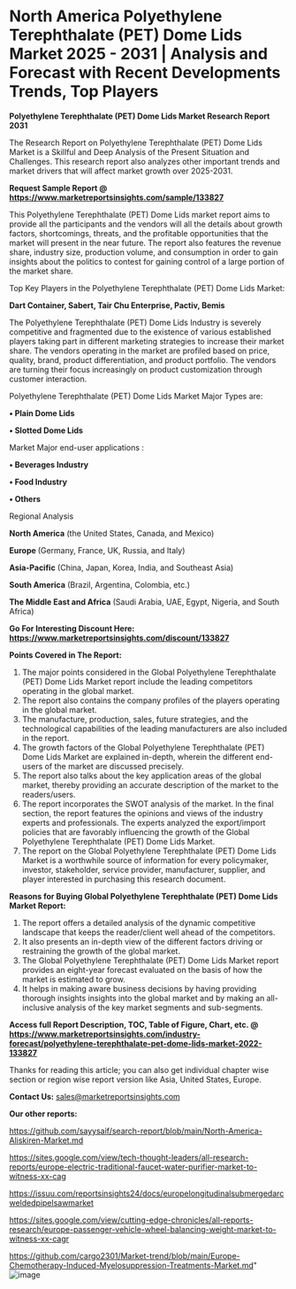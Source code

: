 # North America Polyethylene Terephthalate (PET) Dome Lids Market 2025 - 2031 | Analysis and Forecast with Recent Developments Trends, Top Players

<strong>Polyethylene Terephthalate (PET) Dome Lids Market Research Report 2031</strong>

The Research Report on Polyethylene Terephthalate (PET) Dome Lids Market is a Skillful and Deep Analysis of the Present Situation and Challenges. This research report also analyzes other important trends and market drivers that will affect market growth over 2025-2031.

<strong>Request Sample Report @ <a href=https://www.marketreportsinsights.com/sample/133827>https://www.marketreportsinsights.com/sample/133827</a></strong>

This Polyethylene Terephthalate (PET) Dome Lids market report aims to provide all the participants and the vendors will all the details about growth factors, shortcomings, threats, and the profitable opportunities that the market will present in the near future. The report also features the revenue share, industry size, production volume, and consumption in order to gain insights about the politics to contest for gaining control of a large portion of the market share.

Top Key Players in the Polyethylene Terephthalate (PET) Dome Lids Market:

<strong>Dart Container, Sabert, Tair Chu Enterprise, Pactiv, Bemis</strong>

The Polyethylene Terephthalate (PET) Dome Lids Industry is severely competitive and fragmented due to the existence of various established players taking part in different marketing strategies to increase their market share. The vendors operating in the market are profiled based on price, quality, brand, product differentiation, and product portfolio. The vendors are turning their focus increasingly on product customization through customer interaction.

Polyethylene Terephthalate (PET) Dome Lids Market Major Types are:

<strong>• Plain Dome Lids

• Slotted Dome Lids</strong>

Market Major end-user applications :

<strong>• Beverages Industry

• Food Industry

• Others</strong>

Regional Analysis

</u><strong><b>North America</b></strong> (the United States, Canada, and Mexico)

<strong><b>Europe </b></strong>(Germany, France, UK, Russia, and Italy)

<strong><b>Asia-Pacific</b></strong> (China, Japan, Korea, India, and Southeast Asia)

<strong><b>South America</b></strong> (Brazil, Argentina, Colombia, etc.)

<strong><b>The Middle East and Africa</b></strong> (Saudi Arabia, UAE, Egypt, Nigeria, and South Africa)

<strong>Go For Interesting Discount Here: <a href=https://www.marketreportsinsights.com/discount/133827>https://www.marketreportsinsights.com/discount/133827</a></strong>

<strong>Points Covered in The Report:</strong>
<ol>
  <li>The major points considered in the Global Polyethylene Terephthalate (PET) Dome Lids Market report include the leading competitors operating in the global market.</li>
  <li>The report also contains the company profiles of the players operating in the global market.</li>
  <li>The manufacture, production, sales, future strategies, and the technological capabilities of the leading manufacturers are also included in the report.</li>
  <li>The growth factors of the Global Polyethylene Terephthalate (PET) Dome Lids Market are explained in-depth, wherein the different end-users of the market are discussed precisely.</li>
  <li>The report also talks about the key application areas of the global market, thereby providing an accurate description of the market to the readers/users.</li>
  <li>The report incorporates the SWOT analysis of the market. In the final section, the report features the opinions and views of the industry experts and professionals. The experts analyzed the export/import policies that are favorably influencing the growth of the Global Polyethylene Terephthalate (PET) Dome Lids Market.</li>
  <li>The report on the Global Polyethylene Terephthalate (PET) Dome Lids Market is a worthwhile source of information for every policymaker, investor, stakeholder, service provider, manufacturer, supplier, and player interested in purchasing this research document.</li>
</ol>
<strong>Reasons for Buying Global Polyethylene Terephthalate (PET) Dome Lids Market Report:</strong>

<ol>
  <li>The report offers a detailed analysis of the dynamic competitive landscape that keeps the reader/client well ahead of the competitors.</li>
  <li>It also presents an in-depth view of the different factors driving or restraining the growth of the global market.</li>
  <li>The Global Polyethylene Terephthalate (PET) Dome Lids Market report provides an eight-year forecast evaluated on the basis of how the market is estimated to grow.</li>
  <li>It helps in making aware business decisions by having providing thorough insights insights into the global market and by making an all-inclusive analysis of the key market segments and sub-segments.</li>
</ol>
<strong>Access full Report Description, TOC, Table of Figure, Chart, etc. @ <a href=https://www.marketreportsinsights.com/industry-forecast/polyethylene-terephthalate-pet-dome-lids-market-2022-133827>https://www.marketreportsinsights.com/industry-forecast/polyethylene-terephthalate-pet-dome-lids-market-2022-133827</a></strong>


Thanks for reading this article; you can also get individual chapter wise section or region wise report version like Asia, United States, Europe.

<strong>Contact Us:</strong>
sales@marketreportsinsights.com

<strong>Our other reports:</strong>

<a href=https://github.com/sayysaif/search-report/blob/main/North-America-Aliskiren-Market.md>https://github.com/sayysaif/search-report/blob/main/North-America-Aliskiren-Market.md</a>

<a href=https://sites.google.com/view/tech-thought-leaders/all-research-reports/europe-electric-traditional-faucet-water-purifier-market-to-witness-xx-cag>https://sites.google.com/view/tech-thought-leaders/all-research-reports/europe-electric-traditional-faucet-water-purifier-market-to-witness-xx-cag</a>

<a href=https://issuu.com/reportsinsights24/docs/europelongitudinalsubmergedarcweldedpipelsawmarket>https://issuu.com/reportsinsights24/docs/europelongitudinalsubmergedarcweldedpipelsawmarket</a>

<a href=https://sites.google.com/view/cutting-edge-chronicles/all-reports-research/europe-passenger-vehicle-wheel-balancing-weight-market-to-witness-xx-cagr>https://sites.google.com/view/cutting-edge-chronicles/all-reports-research/europe-passenger-vehicle-wheel-balancing-weight-market-to-witness-xx-cagr</a>

<a href=https://github.com/cargo2301/Market-trend/blob/main/Europe-Chemotherapy-Induced-Myelosuppression-Treatments-Market.md>https://github.com/cargo2301/Market-trend/blob/main/Europe-Chemotherapy-Induced-Myelosuppression-Treatments-Market.md</a>"
![image](https://github.com/user-attachments/assets/9222ce8a-77f3-45f5-b273-45876a19babe)
